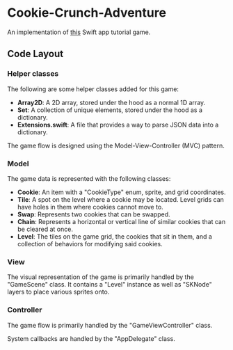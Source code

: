 # Cookie-Crunch-Adventure

An implementation of [this](http://www.raywenderlich.com/66877/how-to-make-a-game-like-candy-crush-part-1) Swift app tutorial game.


## Code Layout

### Helper classes

The following are some helper classes added for this game:

* **Array2D<T>**: A 2D array, stored under the hood as a normal 1D array.
* **Set<T>**: A collection of unique elements, stored under the hood as a dictionary.
* **Extensions.swift**: A file that provides a way to parse JSON data into a dictionary.

The game flow is designed using the Model-View-Controller (MVC) pattern.

### Model

The game data is represented with the following classes:

* **Cookie**: An item with a "CookieType" enum, sprite, and grid coordinates.
* **Tile**: A spot on the level where a cookie may be located. Level grids can have holes in them where cookies cannot move to.
* **Swap**: Represents two cookies that can be swapped.
* **Chain**: Represents a horizontal or vertical line of similar cookies that can be cleared at once.
* **Level**: The tiles on the game grid, the cookies that sit in them, and a collection of behaviors for modifying said cookies.

### View

The visual representation of the game is primarily handled by the "GameScene" class. It contains a "Level" instance as well as "SKNode" layers to place various sprites onto.

### Controller

The game flow is primarily handled by the "GameViewController" class.

System callbacks are handled by the "AppDelegate" class.

